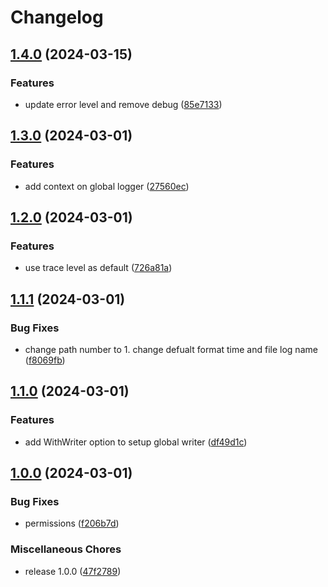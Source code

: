 # Changelog

## [1.4.0](https://github.com/gsols/go-logger/compare/v1.3.0...v1.4.0) (2024-03-15)


### Features

* update error level and remove debug ([85e7133](https://github.com/gsols/go-logger/commit/85e71331790f9304dac59a834967c000011dbba7))

## [1.3.0](https://github.com/gsols/go-logger/compare/v1.2.0...v1.3.0) (2024-03-01)


### Features

* add context on global logger ([27560ec](https://github.com/gsols/go-logger/commit/27560ecdeec1e6154b6907074eb4851546c09f19))

## [1.2.0](https://github.com/gsols/go-logger/compare/v1.1.1...v1.2.0) (2024-03-01)


### Features

* use trace level as default ([726a81a](https://github.com/gsols/go-logger/commit/726a81ac7bc13a942c5a580c574235849dd5f32a))

## [1.1.1](https://github.com/gsols/go-logger/compare/v1.1.0...v1.1.1) (2024-03-01)


### Bug Fixes

* change path number to 1. change defualt format time and file log name ([f8069fb](https://github.com/gsols/go-logger/commit/f8069fb0c5d14d82dc8dfcc86defcce227b6c3e7))

## [1.1.0](https://github.com/gsols/go-logger/compare/v1.0.0...v1.1.0) (2024-03-01)


### Features

* add WithWriter option to setup global writer ([df49d1c](https://github.com/gsols/go-logger/commit/df49d1c2efdfd2f7eb9b1d73f518f1afd73ff112))

## [1.0.0](https://github.com/gsols/go-logger/compare/v0.2.0...v1.0.0) (2024-03-01)


### Bug Fixes

* permissions ([f206b7d](https://github.com/gsols/go-logger/commit/f206b7d98d9b7b57fa82ff658b9450686a4b0317))


### Miscellaneous Chores

* release 1.0.0 ([47f2789](https://github.com/gsols/go-logger/commit/47f27896e5ceffc9d8191a040dd0ac5012b2b191))
